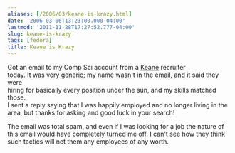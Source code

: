 ```yaml
---
aliases: [/2006/03/keane-is-krazy.html]
date: '2006-03-06T13:23:00.000-04:00'
lastmod: '2011-11-28T17:27:52.777-04:00'
slug: keane-is-krazy
tags: [fedora]
title: Keane is Krazy
---
```


Got an email to my Comp Sci account from a [Keane](http://www.keane.com)
recruiter  
today. It was very generic; my name wasn't in the email, and it said they were  
hiring for basically every position under the sun, and my skills matched
those.  
I sent a reply saying that I was happily employed and no longer living in the  
area, but thanks for asking and good luck in your search!

  
  

  
The email was total spam, and even if I was looking for a job the nature of
this email would have completely turned me off. I can't see how they think
such tactics will net them any employees of any worth.  

